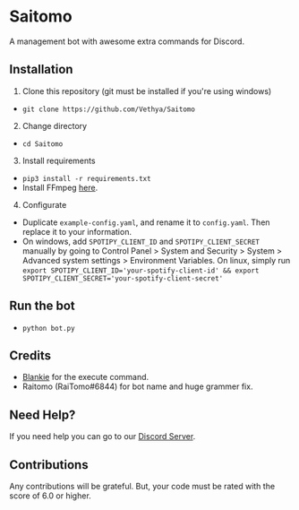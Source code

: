 # Saitomo
A management bot with awesome extra commands for Discord.
## Installation
1. Clone this repository (git must be installed if you're using windows)
- `git clone https://github.com/Vethya/Saitomo`
2. Change directory
- `cd Saitomo`
3. Install requirements
- `pip3 install -r requirements.txt`
- Install FFmpeg [here](https://ffmpeg.org/).
4. Configurate
- Duplicate `example-config.yaml`, and rename it to `config.yaml`. Then replace it to your information.
- On windows, add `SPOTIPY_CLIENT_ID` and `SPOTIPY_CLIENT_SECRET` manually by going to Control Panel > System and Security > System > Advanced system settings > Environment Variables. On linux, simply run `export SPOTIPY_CLIENT_ID='your-spotify-client-id' && export SPOTIPY_CLIENT_SECRET='your-spotify-client-secret'`
## Run the bot
- `python bot.py`
## Credits
- [Blankie](https://github.com/the-blank-x) for the execute command.
- Raitomo (RaiTomo#6844) for bot name and huge grammer fix.
## Need Help?
If you need help you can go to our [Discord Server](https://discord.gg/UcsM3cSuC9).
## Contributions
Any contributions will be grateful. But, your code must be rated with the score of 6.0 or higher.
